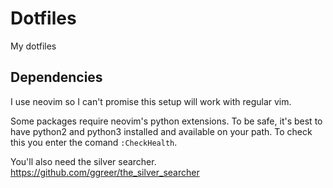 # Dotfiles
My dotfiles

## Dependencies
I use neovim so I can't promise this setup will work with regular vim.

Some packages require neovim's python extensions. To be safe, it's best to have
python2 and python3 installed and available on your path. To check this you
enter the comand `:CheckHealth`.

You'll also need the silver searcher.
https://github.com/ggreer/the_silver_searcher
